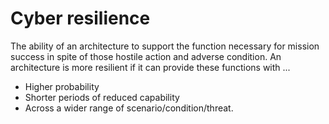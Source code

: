 # Cyber resilience
The ability of an architecture to support the function necessary for mission success in spite of those hostile action and adverse condition. An architecture is more resilient if it can provide these functions with ...
*   Higher probability
*   Shorter periods of reduced capability
*   Across a wider range of scenario/condition/threat.

